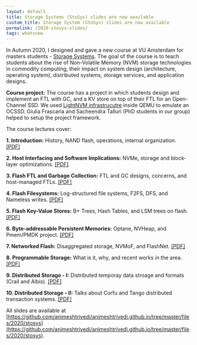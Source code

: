 ```yaml
---
layout: default
title: Storage Systems (StoSys) slides are now available
custom_title: Storage System (StoSys) slides are now available
permalink: /2020-stosys-slides/
tags: whatsnew
---
```


In Autumn 2020, I designed and gave a new course at VU Amsterdam for masters students - [Storage Systems](https://studiegids.vu.nl/en/2020-2021/courses/XM_0092). The goal of the course is to teach students about the rise of Non-Volatile Memory (NVM) storage technologies in commodity computing, their impact on system design (architecture, operating system), distributed systems, storage services, and application designs.

**Course project:** The course has a project in which students design and implement an FTL with GC, and a KV store on top of their FTL for an Open-Channel SSD. We used [LightNVM infrastrucutre](http://lightnvm.io/liblightnvm/index.html) inside QEMU to emulate an OCSSD. Giulia Frascaria and Sacheendra Talluri (PhD students in our group) helped to setup the project framework. 

The course lectures cover: 

  **1. Introduction:** History, NAND flash, operations, internal organization. [[PDF]](https://github.com/animeshtrivedi/animeshtrivedi.github.io/raw/master/files/2020/stosys/2020-stosys-lecture1-introduction.pdf)

  **2. Host Interfacing and Software Implications:** NVMe, storage and block-layer optimizations. [[PDF]](https://github.com/animeshtrivedi/animeshtrivedi.github.io/raw/master/files/2020/stosys/2020-stosys-lecture2-host-interfacing.pdf) 

  **3. Flash FTL and Garbage Collection:** FTL and GC designs, concerns, and host-managed FTLs. [[PDF]](https://github.com/animeshtrivedi/animeshtrivedi.github.io/raw/master/files/2020/stosys/2020-stosys-lecture3-ftl-gc.pdf)

  **4. Flash Filesystems:** Log-structured file systems, F2FS, DFS, and Nameless writes. [[PDF]](https://github.com/animeshtrivedi/animeshtrivedi.github.io/raw/master/files/2020/stosys/2020-stosys-lecture4-fs.pdf)

  **5. Flash Key-Value Stores:** B+ Trees, Hash Tables, and LSM trees on flash. [[PDF]](https://github.com/animeshtrivedi/animeshtrivedi.github.io/raw/master/files/2020/stosys/2020-stosys-lecture5-kv.pdf)

  **6. Byte-addressable Persistent Memories:** Optane, NVHeap, and Pmem/PMDK project. [[PDF]](https://github.com/animeshtrivedi/animeshtrivedi.github.io/raw/master/files/2020/stosys/2020-stosys-lecture6-pmem.pdf)

  **7. Networked Flash:** Disaggregated storage, NVMoF, and FlashNet. [[PDF]](https://github.com/animeshtrivedi/animeshtrivedi.github.io/raw/master/files/2020/stosys/2020-stosys-lecture7-networked-flash.pdf)

  **8. Programmable Storage:** What is it, why, and recent works in the area. [[PDF]](https://github.com/animeshtrivedi/animeshtrivedi.github.io/raw/master/files/2020/stosys/2020-stosys-lecture8-programmable-storage.pdf)

  **9. Distributed Storage - I:** Distributed temporay data stroage and formats (Crail and Albis). [[PDF]](https://github.com/animeshtrivedi/animeshtrivedi.github.io/raw/master/files/2020/stosys/2020-stosys-lecture9-distributed-storage-1.pdf)

  **10. Distributed Storage - II:** Talks about Corfu and Tango distributed transaction systems. [[PDF]](https://github.com/animeshtrivedi/animeshtrivedi.github.io/raw/master/files/2020/stosys/2020-stosys-lecture10-distributed-storage-2.pdf)


All slides are available at [https://github.com/animeshtrivedi/animeshtrivedi.github.io/tree/master/files/2020/stosys](https://github.com/animeshtrivedi/animeshtrivedi.github.io/tree/master/files/2020/stosys).
